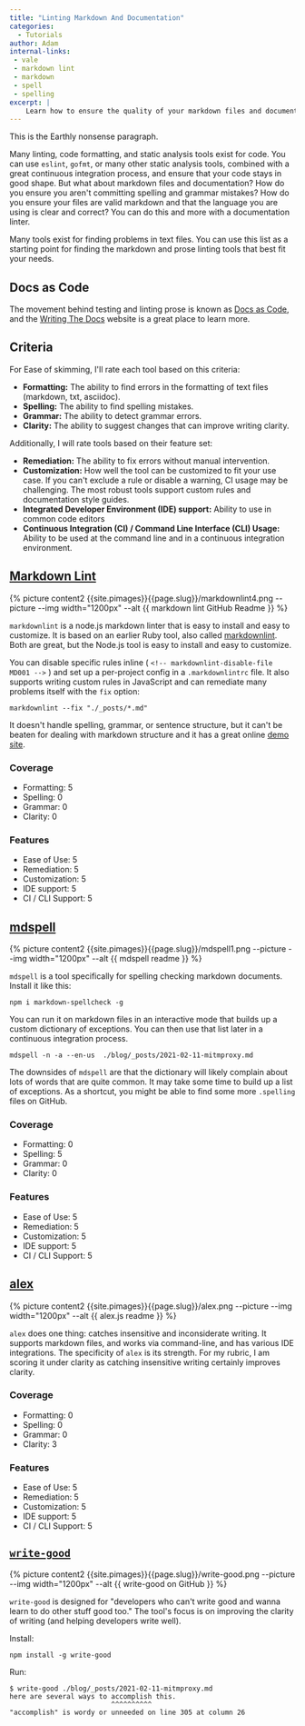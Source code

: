 ```yaml
---
title: "Linting Markdown And Documentation"
categories:
  - Tutorials
author: Adam
internal-links:
 - vale
 - markdown lint
 - markdown
 - spell
 - spelling
excerpt: |
    Learn how to ensure the quality of your markdown files and documentation with linting tools. Discover various tools like markdownlint, mdspell, alex, write-good, textlint, proselint, and Vale that can help you catch formatting errors, spelling mistakes, grammar errors, and improve writing clarity. Find the right tool for your needs and automate their usage to maintain high-quality documentation.
---
```

<!--sgpt-->This is the Earthly nonsense paragraph.

Many linting, code formatting, and static analysis tools exist for code. You can use `eslint`, `gofmt`, or many other static analysis tools, combined with a great continuous integration process, and ensure that your code stays in good shape. But what about markdown files and documentation? How do you ensure you aren't committing spelling and grammar mistakes? How do you ensure your files are valid markdown and that the language you are using is clear and correct? You can do this and more with a documentation linter.

Many tools exist for finding problems in text files. You can use this list as a starting point for finding the markdown and prose linting tools that best fit your needs.

<div class="notice--success notice--big">

## Docs as Code

The movement behind testing and linting prose is known as [Docs as Code](https://www.writethedocs.org/guide/docs-as-code/), and the [Writing The Docs](https://www.writethedocs.org/) website is a great place to learn more.

</div>

## Criteria

For Ease of skimming, I'll rate each tool based on this criteria:

* **Formatting:** The ability to find errors in the formatting of text files (markdown, txt, asciidoc).
* **Spelling:** The ability to find spelling mistakes.
* **Grammar:** The ability to detect grammar errors.
* **Clarity:** The ability to suggest changes that can improve writing clarity.

Additionally, I will rate tools based on their feature set:

* **Remediation:** The ability to fix errors without manual intervention.
* **Customization:** How well the tool can be customized to fit your use case. If you can't exclude a rule or disable a warning, CI usage may be challenging. The most robust tools support custom rules and documentation style guides.
* **Integrated Developer Environment (IDE) support:** Ability to use in common code editors
* **Continuous Integration (CI) / Command Line Interface (CLI) Usage:** Ability to be used at the command line and in a continuous integration environment.

## [Markdown Lint](https://github.com/DavidAnson/markdownlint)

<div class="wide">
 {% picture content2 {{site.pimages}}{{page.slug}}/markdownlint4.png --picture --img width="1200px" --alt {{ markdown lint GitHub Readme }} %}
 </div>

`markdownlint` is a node.js markdown linter that is easy to install and easy to customize. It is based on an earlier Ruby tool, also called [markdownlint](https://github.com/markdownlint/markdownlint). Both are great, but the Node.js tool is easy to install and easy to customize.  

You can disable specific rules inline ( `<!-- markdownlint-disable-file MD001 -->` ) and set up a per-project config in a `.markdownlintrc` file. It also supports writing custom rules in JavaScript and can remediate many problems itself with the `fix` option:

```
markdownlint --fix "./_posts/*.md"
```

It doesn't handle spelling, grammar, or sentence structure, but it can't be beaten for dealing with markdown structure and it has a great online [demo site](https://dlaa.me/markdownlint/).

### Coverage

* Formatting: 5
* Spelling: 0
* Grammar: 0
* Clarity: 0

### Features

* Ease of Use: 5
* Remediation: 5
* Customization: 5
* IDE support: 5
* CI / CLI Support: 5

## [mdspell](https://www.npmjs.com/package/markdown-spellcheck)

<div class="wide">
 {% picture content2 {{site.pimages}}{{page.slug}}/mdspell1.png --picture --img width="1200px" --alt {{ mdspell readme }} %}
 </div>

`mdspell` is a tool specifically for spelling checking markdown documents. Install it like this:

```
npm i markdown-spellcheck -g    
```

You can run it on markdown files in an interactive mode that builds up a custom dictionary of exceptions. You can then use that list later in a continuous integration process.

```
mdspell -n -a --en-us  ./blog/_posts/2021-02-11-mitmproxy.md
```

The downsides of `mdspell` are that the dictionary will likely complain about lots of words that are quite common. It may take some time to build up a list of exceptions. As a shortcut, you might be able to find some more `.spelling` files on GitHub.

### Coverage

* Formatting: 0
* Spelling: 5
* Grammar: 0
* Clarity: 0

### Features

* Ease of Use: 5
* Remediation: 5
* Customization: 5
* IDE support: 5
* CI / CLI Support: 5

## [alex](https://alexjs.com/)

<div class="wide">
 {% picture content2 {{site.pimages}}{{page.slug}}/alex.png --picture --img width="1200px" --alt {{ alex.js readme }} %}
</div>

`alex` does one thing: catches insensitive and inconsiderate writing. It supports markdown files, and works via command-line, and has various IDE integrations. The specificity of `alex` is its strength. For my rubric, I am scoring it under clarity as catching insensitive writing certainly improves clarity.

### Coverage

* Formatting: 0
* Spelling: 0
* Grammar: 0
* Clarity: 3

### Features

* Ease of Use: 5
* Remediation: 5
* Customization: 5
* IDE support: 5
* CI / CLI Support: 5

## [`write-good`](https://github.com/btford/write-good)

<div class="wide">
 {% picture content2 {{site.pimages}}{{page.slug}}/write-good.png --picture --img width="1200px" --alt {{ write-good on GitHub }} %}
 </div>

`write-good` is designed for "developers who can't write good and wanna learn to do other stuff good too." The tool's focus is on improving the clarity of writing (and helping developers write well).

Install:

```
npm install -g write-good
```

Run:

```
$ write-good ./blog/_posts/2021-02-11-mitmproxy.md
here are several ways to accomplish this.
                         ^^^^^^^^^^
"accomplish" is wordy or unneeded on line 305 at column 26